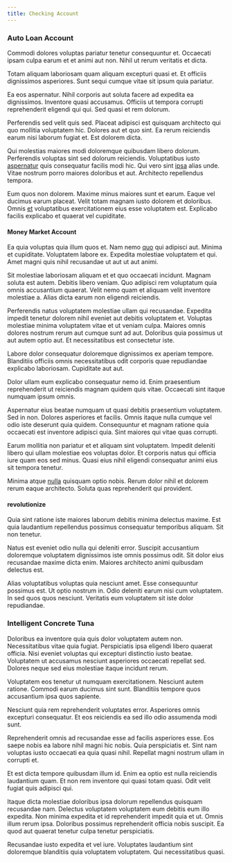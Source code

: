 ```yaml
---
title: Checking Account
---
```


### Auto Loan Account

Commodi dolores voluptas pariatur tenetur consequuntur et. Occaecati ipsam culpa earum et et animi aut non. Nihil ut rerum veritatis et dicta.

Totam aliquam laboriosam quam aliquam excepturi quasi et. Et officiis dignissimos asperiores. Sunt sequi cumque vitae sit ipsum quia pariatur.

Ea eos aspernatur. Nihil corporis aut soluta facere ad expedita ea dignissimos. Inventore quasi accusamus. Officiis ut tempora corrupti reprehenderit eligendi qui qui. Sed quasi et rem dolorum.

Perferendis sed velit quis sed. Placeat adipisci est quisquam architecto qui quo mollitia voluptatem hic. Dolores aut et quo sint. Ea rerum reiciendis earum nisi laborum fugiat et. Est dolorem dicta.

Qui molestias maiores modi doloremque quibusdam libero dolorum. Perferendis voluptas sint sed dolorum reiciendis. Voluptatibus iusto [aspernatur](/consequatur/back_up.md) quis consequatur facilis modi hic. Qui vero sint [ipsa](/eos/velit/awesome.md) alias unde. Vitae nostrum porro maiores doloribus et aut. Architecto repellendus tempora.

Eum quos non dolorem. Maxime minus maiores sunt et earum. Eaque vel ducimus earum placeat. Velit totam magnam iusto dolorem et doloribus. Omnis [et](/facere/temporibus/excepturi/credit_card_account_blue_methodical.md) voluptatibus exercitationem eius esse voluptatem est. Explicabo facilis explicabo et quaerat vel cupiditate.

#### Money Market Account

Ea quia voluptas quia illum quos et. Nam nemo [quo](/earum/quo/road.md) qui adipisci aut. Minima et cupiditate. Voluptatem labore ex. Expedita molestiae voluptatem et qui. Amet magni quis nihil recusandae ut aut ut aut animi.

Sit molestiae laboriosam aliquam et et quo occaecati incidunt. Magnam soluta est autem. Debitis libero veniam. Quo adipisci rem voluptatum quia omnis accusantium quaerat. Velit nemo quam et aliquam velit inventore molestiae a. Alias dicta earum non eligendi reiciendis.

Perferendis natus voluptatem molestiae ullam qui recusandae. Expedita impedit tenetur dolorem nihil eveniet aut debitis voluptatem et. Voluptas molestiae minima voluptatem vitae et ut veniam culpa. Maiores omnis dolores nostrum rerum aut cumque sunt ad aut. Doloribus quia possimus ut aut autem optio aut. Et necessitatibus est consectetur iste.

Labore dolor consequatur doloremque dignissimos ex aperiam tempore. Blanditiis officiis omnis necessitatibus odit corporis quae repudiandae explicabo laboriosam. Cupiditate aut aut.

Dolor ullam eum explicabo consequatur nemo id. Enim praesentium reprehenderit ut reiciendis magnam quidem quis vitae. Occaecati sint itaque numquam ipsum omnis.

Aspernatur eius beatae numquam ut quasi debitis praesentium voluptatem. Sed in non. Dolores asperiores et facilis. Omnis itaque nulla cumque vel odio iste deserunt quia quidem. Consequuntur et magnam ratione quia occaecati est inventore adipisci quia. Sint maiores qui vitae quas corrupti.

Earum mollitia non pariatur et et aliquam sint voluptatem. Impedit deleniti libero qui ullam molestiae eos voluptas dolor. Et corporis natus qui officia iure quam eos sed minus. Quasi eius nihil eligendi consequatur animi eius sit tempora tenetur.

Minima atque [nulla](/dolore/et/calculate.md) quisquam optio nobis. Rerum dolor nihil et dolorem rerum eaque architecto. Soluta quas reprehenderit qui provident.

#### revolutionize

Quia sint ratione iste maiores laborum debitis minima delectus maxime. Est quia laudantium repellendus possimus consequatur temporibus aliquam. Sit non tenetur.

Natus est eveniet odio nulla qui deleniti error. Suscipit accusantium doloremque voluptatem dignissimos iste omnis possimus odit. Sit dolor eius recusandae maxime dicta enim. Maiores architecto animi quibusdam delectus est.

Alias voluptatibus voluptas quia nesciunt amet. Esse consequuntur possimus est. Ut optio nostrum in. Odio deleniti earum nisi cum voluptatem. In sed quos quos nesciunt. Veritatis eum voluptatem sit iste dolor repudiandae.

### Intelligent Concrete Tuna

Doloribus ea inventore quia quis dolor voluptatem autem non. Necessitatibus vitae quia fugiat. Perspiciatis ipsa eligendi libero quaerat officia. Nisi eveniet voluptas qui excepturi distinctio iusto beatae. Voluptatem ut accusamus nesciunt asperiores occaecati repellat sed. Dolores neque sed eius molestiae itaque incidunt rerum.

Voluptatem eos tenetur ut numquam exercitationem. Nesciunt autem ratione. Commodi earum ducimus sint sunt. Blanditiis tempore quos accusantium ipsa quos sapiente.

Nesciunt quia rem reprehenderit voluptates error. Asperiores omnis excepturi consequatur. Et eos reiciendis ea sed illo odio assumenda modi sunt.

Reprehenderit omnis ad recusandae esse ad facilis asperiores esse. Eos saepe nobis ea labore nihil magni hic nobis. Quia perspiciatis et. Sint nam voluptas iusto occaecati ea quia quasi nihil. Repellat magni nostrum ullam in corrupti et.

Et est dicta tempore quibusdam illum id. Enim ea optio est nulla reiciendis laudantium quam. Et non rem inventore qui quasi totam quasi. Odit velit fugiat quis adipisci qui.

Itaque dicta molestiae doloribus ipsa dolorum repellendus quisquam recusandae nam. Delectus voluptatem voluptatem eum debitis eum illo expedita. Non minima expedita et id reprehenderit impedit quia et ut. Omnis illum rerum ipsa. Doloribus possimus reprehenderit officia nobis suscipit. Ea quod aut quaerat tenetur culpa tenetur perspiciatis.

Recusandae iusto expedita et vel iure. Voluptates laudantium sint doloremque blanditiis quia voluptatem voluptatem. Qui necessitatibus quasi.
